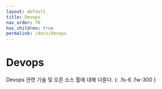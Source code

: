 ```yaml
---
layout: default
title: Devops 
nav_order: 70
has_children: true
permalink: /docs/devops
---
```


# Devops

Devops 관련 기술 및 오픈 소스 툴에 대해 다룬다.
{: .fs-6 .fw-300 }

    

